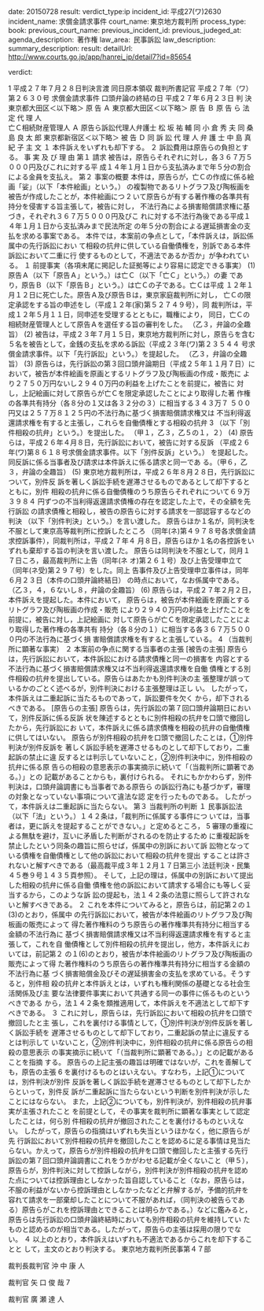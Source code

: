 
date: 20150728
result: 
verdict_type:ip
incident_id: 平成27(ワ)2630
incident_name: 求償金請求事件
court_name: 東京地方裁判所
process_type:
book: 
previous_court_name:
previous_incident_id:
previous_judeged_at:
agenda_description:  著作権
law_area:  民事訴訟
law_description: 
summary_description: 
result: 
detailUrl: http://www.courts.go.jp/app/hanrei_jp/detail7?id=85654

verdict:

 1 
平成２７年７月２８日判決言渡 同日原本領収 裁判所書記官 
平成２７年（ワ）第２６３０号 求償金請求事件 
口頭弁論の終結の日 平成２７年６月２３日 
判        決 
東京都大田区＜以下略＞ 
原 告     Ａ 
東京都大田区＜以下略＞ 
原 告     Ｂ 
原 告 ら 法 定 代 理 人      
亡Ｃ相続財産管理人           Ａ 
原告ら訴訟代理人弁護士     松 坂 祐 輔 
同      小 倉 秀 夫 
同      桑  島  良 太 郎 
東京都新宿区＜以下略＞ 
被 告     Ｄ 
同 訴 訟 代 理 人 弁 護 士     中  島  真 紀 子 
主        文 
１ 本件訴えをいずれも却下する。 
２ 訴訟費用は原告らの負担とする。 
事 実 及 び 理 由 
第１ 請求 
被告は，原告らそれぞれに対し，各３６７万５０００円及びこれに対する平
成１４年１月１日から支払済みまで年５分の割合による金員を支払え。 
第２ 事案の概要 
本件は，原告らが，亡Ｃの作成に係る絵画「娑」（以下「本件絵画」という。）
の複製物であるリトグラフ及び陶板画を被告が作成したことが，本件絵画につ
 2 
いて原告らが有する著作権の各準共有持分を侵害する旨主張して，被告に対し，
不法行為による損害賠償請求権に基づき，それぞれ３６７万５０００円及びこ
れに対する不法行為後である平成１４年１月１日から支払済みまで民法所定
の年５分の割合による遅延損害金の支払を求める事案である。 
本件では，本案前の争点として，「本件訴えは，訴訟係属中の先行訴訟におい
て相殺の抗弁に供している自働債権を，別訴である本件訴訟において二重に行
使するものとして，不適法であるか否か」が争われている。 
１ 前提事実（各項末尾に掲記した証拠等により容易に認定できる事実） 
(1) 原告Ａ（以下「原告Ａ」という。）は亡Ｃ（以下「亡Ｃ」という。）の妻
であり，原告Ｂ（以下「原告Ｂ」という。）は亡Ｃの子である。亡Ｃは平成
１２年１月１２日に死亡した。原告Ａ及び原告Ｂは，東京家庭裁判所に対し，
亡Ｃの限定承認をする旨の申述をし（平成１２年(家)第５２７４９号），同
裁判所は，平成１２年５月１１日，同申述を受理するとともに，職権により，
同日，亡Ｃの相続財産管理人として原告Ａを選任する旨の審判をした。 
（乙３，弁論の全趣旨） 
(2) 被告は，平成２３年７月１５日，東京地方裁判所に対し，原告らを含む
５名を被告として，金銭の支払を求める訴訟（平成２３年(ワ)第２３５４４
号求償金請求事件。以下「先行訴訟」という。）を提起した。 
（乙３，弁論の全趣旨） 
(3) 原告らは，先行訴訟の第３回口頭弁論期日（平成２５年１１月７日）に
おいて，被告が本件絵画を原画とするリトグラフ及び陶板画の作成・販売に
より２７５０万円ないし２９４０万円の利益を上げたことを前提に，被告に
対し，上記絵画に対して原告らが亡Ｃを限定承認したことにより取得した著
作権の各準共有持分（各８分の１又は各３２分の３）に相当する３４３万７
５００円又は２５７万８１２５円の不法行為に基づく損害賠償請求権又は
不当利得返還請求権を有すると主張し，これらを自働債権とする相殺の抗弁
 3 
（以下「別件相殺の抗弁」という。）を提出した。 
（甲１，乙３，乙５の１，２） 
(4) 原告らは，平成２６年４月８日，先行訴訟において，被告に対する反訴
（平成２６年(ワ)第８６１８号求償金請求事件。以下「別件反訴」という。）
を提起した。同反訴に係る当事者及び請求は本件訴えに係る請求と同一であ
る。（甲６，乙３，弁論の全趣旨） 
(5) 東京地方裁判所は，平成２６年８月２８日，先行訴訟について，別件反
訴を著しく訴訟手続を遅滞させるものであるとして却下するとともに，別件
相殺の抗弁に係る自働債権のうち原告らそれぞれについて６９万３９８４
円ずつの不当利得返還請求債権の存在を認定した上で，その全額を先行訴訟
の請求債権と相殺し，被告の原告らに対する請求を一部認容するなどの判決
（以下「別件判決」という。）を言い渡した。 
原告らほか１名が，同判決を不服として東京高等裁判所に控訴したところ
（同年(ネ)第４９７８号各求償金請求控訴事件），同裁判所は，平成２７年４
月８日，原告らほか１名の各控訴をいずれも棄却する旨の判決を言い渡した。 
原告らは同判決を不服として，同月１７日ころ，最高裁判所に上告（同年(ネ
オ)第２６１号）及び上告受理申立て（同年(ネ受)第２９７号）をした。同上
告事件及び上告受理申立事件は，同年６月２３日（本件の口頭弁論終結日）
の時点において，なお係属中である。 
（乙３，４，６ないし８，弁論の全趣旨） 
(6) 原告らは，平成２７年２月２日，本件訴えを提起した。本件において，
原告らは，被告が本件絵画を原画とするリトグラフ及び陶板画の作成・販売
により２９４０万円の利益を上げたことを前提に，被告に対し，上記絵画に
対して原告らが亡Ｃを限定承認したことにより取得した著作権の各準共有
持分（各８分の１）に相当する各３６７万５０００円の不法行為に基づく損
害賠償請求権を有すると主張している。 
 4 
 （当裁判所に顕著な事実） 
 ２ 本案前の争点に関する当事者の主張 
 [被告の主張] 
原告らは，先行訴訟において，本件訴訟における請求債権と同一の損害を
内容とする不法行為に基づく損害賠償請求権又は不当利得返還請求権を自働
債権とする別件相殺の抗弁を提出している。原告らはあたかも別件判決の主
張整理が誤っているかのごとく述べるが，別件判決における主張整理は正し
い。 
したがって，本件訴えは二重起訴に当たるものであって，訴訟要件を欠く
から，却下されるべきである。 
[原告らの主張] 
原告らは，先行訴訟の第７回口頭弁論期日において，別件反訴に係る反訴
状を陳述するとともに別件相殺の抗弁を口頭で撤回したから，先行訴訟にお
いて，本件訴えに係る請求債権を相殺の抗弁の自働債権に供してはいない。
原告らが別件相殺の抗弁を口頭で撤回したことは，①別件判決が別件反訴を
著しく訴訟手続を遅滞させるものとして却下しており，二重起訴の禁止に違
反するとは判示していないこと，②別件判決中に，別件相殺の抗弁に係る原
告らの相殺の意思表示の事実摘示に続いて「（当裁判所に顕著である。）」との
記載があることからも，裏付けられる。 
それにもかかわらず，別件判決は，口頭弁論調書にも当事者である原告ら
の訴訟行為にも基づかず，審理の対象となっていない事項について違法な認
定を行ったものである。 
したがって，本件訴えは二重起訴に当たらない。 
第３ 当裁判所の判断 
１ 民事訴訟法（以下「法」という。）１４２条は，「裁判所に係属する事件につ
いては，当事者は，更に訴えを提起することができない。」と定めるところ，
 5 
審理の重複による無駄を避け，互いに矛盾した判断がされるのを防止するため
に重複起訴を禁止したという同条の趣旨に照らせば，係属中の別訴において訴
訟物となっている債権を自働債権として他の訴訟において相殺の抗弁を提出
することは許されないと解すべきである（最高裁平成３年１２月１７日第三小
法廷判決・民集４５巻９号１４３５頁参照）。 
そして，上記の理は，係属中の別訴において提出した相殺の抗弁に係る自働
債権を他の訴訟において請求する場合にも等しく妥当するから，このような訴
訟の提起も，法１４２条の法意に照らして許されないと解すべきである。 
２ これを本件についてみると，原告らは，前記第２の１(3)のとおり，係属中
の先行訴訟において，被告が本件絵画のリトグラフ及び陶板画の販売によって
得た著作権料のうち原告らの著作権準共有持分に相当する金額の不法行為に
基づく損害賠償請求権又は不当利得返還請求権を有すると主張して，これを自
働債権として別件相殺の抗弁を提出し，他方，本件訴えにおいては，前記第２
の１(6)のとおり，被告が本件絵画のリトグラフ及び陶板画の販売によって得
た著作権料のうち原告らの著作権準共有持分に相当する金額の不法行為に基
づく損害賠償金及びその遅延損害金の支払を求めている。そうすると，別件相
殺の抗弁と本件訴えとは，いずれも権利関係の基礎となる社会生活関係及び主
要な法律要件事実において共通する同一の事件に係るものというべきである
から，法１４２条を類推適用して，本件訴えを不適法として却下すべきである。 
３ これに対し，原告らは，先行訴訟において相殺の抗弁を口頭で撤回したと主
張し，これを裏付ける事情として，①別件判決が別件反訴を著しく訴訟手続を
遅滞させるものとして却下しており，二重起訴の禁止に違反するとは判示して
いないこと，②別件判決中に，別件相殺の抗弁に係る原告らの相殺の意思表示
の事実摘示に続いて「（当裁判所に顕著である。）」との記載があることを指摘
する。 
原告らの上記主張の趣旨は明確ではないが，これを善解しても，原告の主張
 6 
を裏付けるものとはいえない。すなわち，上記①については，別件判決が別件
反訴を著しく訴訟手続を遅滞させるものとして却下したからといって，別件反
訴が二重起訴に当たらないという判断を別件判決が示したことにはならない。
また，上記②についても，別件判決が，別件相殺の抗弁事実が主張されたこと
を前提として，その事実を裁判所に顕著な事実として認定したことは，何ら別
件相殺の抗弁が撤回されたことを裏付けるものといえない。 
したがって，原告らの指摘はいずれも失当というほかなく，他に原告らが先
行訴訟において別件相殺の抗弁を撤回したことを認めるに足る事情は見当た
らない。かえって，原告らが別件相殺の抗弁を口頭で撤回したと主張する先行
訴訟の第７回口頭弁論調書にこれをうかがわせる記載が全くないこと（甲５），
原告らが，別件判決に対して控訴しながら，別件判決が別件相殺の抗弁を認め
た点については控訴理由としなかった旨自認していること（なお，原告らは，
不服の利益がないから控訴理由としなかったなどと弁解するが，予備的抗弁を
容れて請求を一部棄却したことについて不服があれば，（同判決の被告らであ
る）原告らがこれを控訴理由とできることは明らかである。）などに鑑みると，
原告らは先行訴訟の口頭弁論終結時においても別件相殺の抗弁を維持してい
たものと認めるのが相当である。したがって，原告らの主張は採用の限りでな
い。 
４ 以上のとおり，本件訴えはいずれも不適法であるからこれを却下することと
して，主文のとおり判決する。 
東京地方裁判所民事第４７部 
 
裁判長裁判官     沖   中   康   人 
 
 
裁判官     矢   口   俊   哉 
 7 
 
 
裁判官     廣   瀬   達   人 
 
 

                    